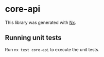 # core-api

This library was generated with [Nx](https://nx.dev).

## Running unit tests

Run `nx test core-api` to execute the unit tests.
